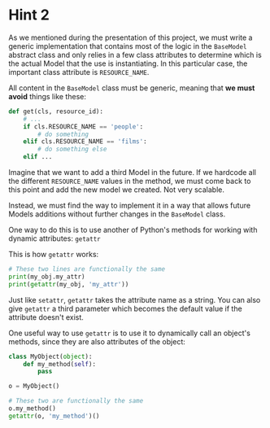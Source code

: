# Hint 2

As we mentioned during the presentation of this project, we must write a generic implementation that contains most of the logic in the `BaseModel` abstract class and only relies in a few class attributes to determine which is the actual Model that the use is instantiating. In this particular case, the important class attribute is `RESOURCE_NAME`.

All content in the `BaseModel` class must be generic, meaning that **we must avoid** things like these:

```python
def get(cls, resource_id):
    # ...
    if cls.RESOURCE_NAME == 'people':
        # do something
    elif cls.RESOURCE_NAME == 'films':
        # do something else
    elif ...
```

Imagine that we want to add a third Model in the future. If we hardcode all the different `RESOURCE_NAME` values in the method, we must come back to this point and add the new model we created. Not very scalable.

Instead, we must find the way to implement it in a way that allows future Models additions without further changes in the `BaseModel` class.

One way to do this is to use another of Python's methods for working with dynamic attributes: `getattr`

This is how `getattr` works:
```python
# These two lines are functionally the same
print(my_obj.my_attr)
print(getattr(my_obj, 'my_attr'))
```
Just like `setattr`, `getattr` takes the attribute name as a string. You can also give `getattr` a third parameter which becomes the default value if the attribute doesn't exist.

One useful way to use `getattr` is to use it to dynamically call an object's methods, since they are also attributes of the object:
```python
class MyObject(object):
    def my_method(self):
        pass

o = MyObject()

# These two are functionally the same
o.my_method()
getattr(o, 'my_method')()
```
